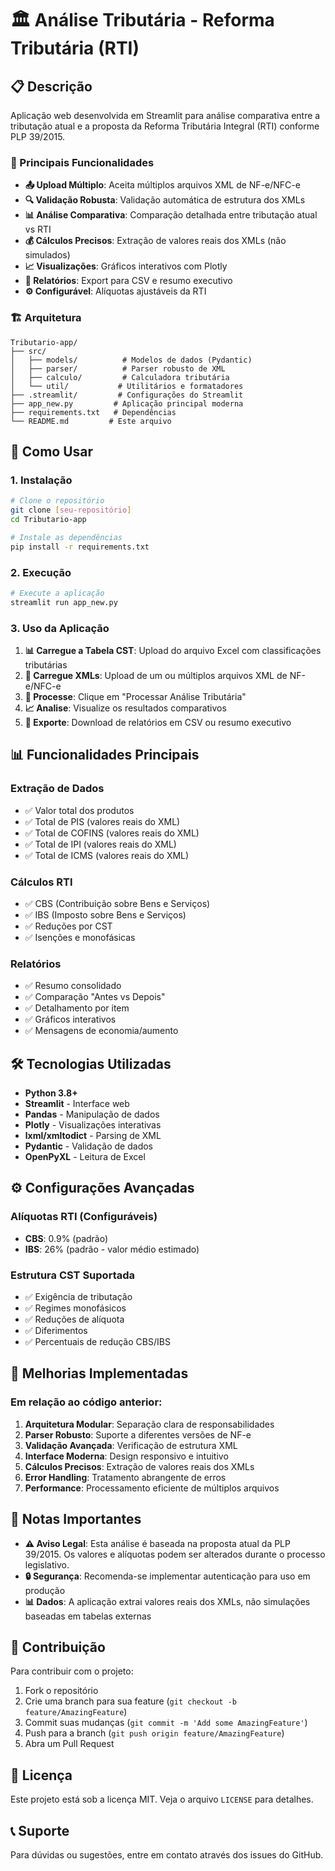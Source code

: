 # 🏛️ Análise Tributária - Reforma Tributária (RTI)

## 📋 Descrição

Aplicação web desenvolvida em Streamlit para análise comparativa entre a tributação atual e a proposta da Reforma Tributária Integral (RTI) conforme PLP 39/2015.

### 🎯 Principais Funcionalidades

- **📤 Upload Múltiplo**: Aceita múltiplos arquivos XML de NF-e/NFC-e
- **🔍 Validação Robusta**: Validação automática de estrutura dos XMLs
- **📊 Análise Comparativa**: Comparação detalhada entre tributação atual vs RTI
- **💰 Cálculos Precisos**: Extração de valores reais dos XMLs (não simulados)
- **📈 Visualizações**: Gráficos interativos com Plotly
- **💾 Relatórios**: Export para CSV e resumo executivo
- **⚙️ Configurável**: Alíquotas ajustáveis da RTI

### 🏗️ Arquitetura

```
Tributario-app/
├── src/
│   ├── models/          # Modelos de dados (Pydantic)
│   ├── parser/          # Parser robusto de XML
│   ├── calculo/         # Calculadora tributária
│   └── util/           # Utilitários e formatadores
├── .streamlit/         # Configurações do Streamlit
├── app_new.py         # Aplicação principal moderna
├── requirements.txt   # Dependências
└── README.md         # Este arquivo
```

## 🚀 Como Usar

### 1. Instalação

```bash
# Clone o repositório
git clone [seu-repositório]
cd Tributario-app

# Instale as dependências
pip install -r requirements.txt
```

### 2. Execução

```bash
# Execute a aplicação
streamlit run app_new.py
```

### 3. Uso da Aplicação

1. **📊 Carregue a Tabela CST**: Upload do arquivo Excel com classificações tributárias
2. **📄 Carregue XMLs**: Upload de um ou múltiplos arquivos XML de NF-e/NFC-e
3. **🚀 Processe**: Clique em "Processar Análise Tributária"
4. **📈 Analise**: Visualize os resultados comparativos
5. **💾 Exporte**: Download de relatórios em CSV ou resumo executivo

## 📊 Funcionalidades Principais

### Extração de Dados
- ✅ Valor total dos produtos
- ✅ Total de PIS (valores reais do XML)
- ✅ Total de COFINS (valores reais do XML)
- ✅ Total de IPI (valores reais do XML)
- ✅ Total de ICMS (valores reais do XML)

### Cálculos RTI
- ✅ CBS (Contribuição sobre Bens e Serviços)
- ✅ IBS (Imposto sobre Bens e Serviços)
- ✅ Reduções por CST
- ✅ Isenções e monofásicas

### Relatórios
- ✅ Resumo consolidado
- ✅ Comparação "Antes vs Depois"
- ✅ Detalhamento por item
- ✅ Gráficos interativos
- ✅ Mensagens de economia/aumento

## 🛠️ Tecnologias Utilizadas

- **Python 3.8+**
- **Streamlit** - Interface web
- **Pandas** - Manipulação de dados
- **Plotly** - Visualizações interativas
- **lxml/xmltodict** - Parsing de XML
- **Pydantic** - Validação de dados
- **OpenPyXL** - Leitura de Excel

## ⚙️ Configurações Avançadas

### Alíquotas RTI (Configuráveis)
- **CBS**: 0.9% (padrão)
- **IBS**: 26% (padrão - valor médio estimado)

### Estrutura CST Suportada
- ✅ Exigência de tributação
- ✅ Regimes monofásicos
- ✅ Reduções de alíquota
- ✅ Diferimentos
- ✅ Percentuais de redução CBS/IBS

## 🔧 Melhorias Implementadas

### Em relação ao código anterior:
1. **Arquitetura Modular**: Separação clara de responsabilidades
2. **Parser Robusto**: Suporte a diferentes versões de NF-e
3. **Validação Avançada**: Verificação de estrutura XML
4. **Interface Moderna**: Design responsivo e intuitivo
5. **Cálculos Precisos**: Extração de valores reais dos XMLs
6. **Error Handling**: Tratamento abrangente de erros
7. **Performance**: Processamento eficiente de múltiplos arquivos

## 📝 Notas Importantes

- **⚠️ Aviso Legal**: Esta análise é baseada na proposta atual da PLP 39/2015. Os valores e alíquotas podem ser alterados durante o processo legislativo.
- **🔒 Segurança**: Recomenda-se implementar autenticação para uso em produção
- **📊 Dados**: A aplicação extrai valores reais dos XMLs, não simulações baseadas em tabelas externas

## 🤝 Contribuição

Para contribuir com o projeto:
1. Fork o repositório
2. Crie uma branch para sua feature (`git checkout -b feature/AmazingFeature`)
3. Commit suas mudanças (`git commit -m 'Add some AmazingFeature'`)
4. Push para a branch (`git push origin feature/AmazingFeature`)
5. Abra um Pull Request

## 📄 Licença

Este projeto está sob a licença MIT. Veja o arquivo `LICENSE` para detalhes.

## 📞 Suporte

Para dúvidas ou sugestões, entre em contato através dos issues do GitHub.

